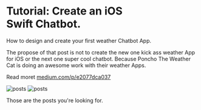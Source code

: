 # Tutorial: Create an iOS Swift Chatbot. 
How to design and create your first weather Chatbot App.

The propose of that post is not to create the new one kick ass weather App for iOS or the next one super cool chatbot. Because Poncho The Weather Cat is doing an awesome work with their weather Apps.

Read moret [medium.com/p/e2077dca037](https://medium.com/p/e2077dca037)

![posts](https://cdn-images-1.medium.com/max/2000/1*YOdt8ZODWdpAJzmbIc6dSw.png)
![posts](https://cdn-images-1.medium.com/max/2000/1*KTAHaATDmjUy7qqM-FqI_Q.png)

Those are the posts you're looking for.
